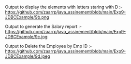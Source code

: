
Output to display the elements with letters staring with D :-
https://github.com/zaarrp/java_assinement/blob/main/Exp9-JDBCExample/9b.png

Output to generate the Salary report :-
https://github.com/zaarrp/java_assinement/blob/main/Exp9-JDBCExample/9c.jpg

Output to Delete the Employee by Emp ID :-
https://github.com/zaarrp/java_assinement/blob/main/Exp9-JDBCExample/9d.jpeg
